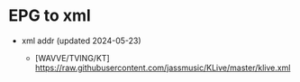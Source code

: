 # EPG to xml

* xml addr (updated 2024-05-23)

  - [WAVVE/TVING/KT]
    https://raw.githubusercontent.com/jassmusic/KLive/master/klive.xml

